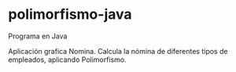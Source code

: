 # polimorfismo-java

Programa en Java

Aplicación grafica Nomina. Calcula la nómina de diferentes tipos de empleados, aplicando Polimorfismo.
